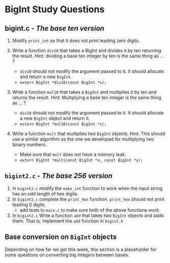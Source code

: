 # BigInt Study Questions

## bigint.c - _The base ten version_
1. Modify `print_int` so that it does not print leading zero digits.

2. Write a function `div10` that takes a BigInt and divides it by ten returning the result. Hint: dividing a base ten integer by ten is the same thing as ... ?
    - `div10` should not modify the argument passed to it. It should 
    allocate and return a new `BigInt`.
    - `extern BigInt *div10(const BigInt *x);`

3. Write a function `mul10` that takes a `BigInt` and multiplies it by 
   ten and returns the result. Hint: Multiplying a base ten integer 
   is the same thing as ... ?
    - `div10` should not modify the argument passed to it. 
      It should allocate a new `BigInt` object and return it.
    - `extern BigInt *mul10(const BigInt *x);`

4. Write a function `mult` that multiplies two `BigInt` objects. 
   Hint: This should use a similar algorithm as the one we developed 
   for multiplying two binary numbers.
    - Make sure that `mult` does not have a memory leak.
    - `extern BigInt *mult(const BigInt *x, const BigInt *y);`

## `bigint2.c` - _The base 256 version_

1. In `bigint2.c` modify the `make_int` function to work when the input 
   string has an odd length of hex digits.
2. In `bigint2.c` complete the `print_hex` function. `print_hex` 
   should not print leading 0 digits.
    - add tests to `main.c` to make sure both of the above functions work.
3. In `bigint2.c` Write a function `add` that takes two `BigInt` objects 
    and adds them. That is, implement the `add` function in `bigint.h`

## Base conversion on `BigInt` objects

Depending on how far we get this week, this section is a placeholder for some questions on converting big integers between bases.
